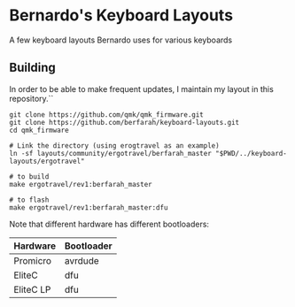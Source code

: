 # Bernardo's Keyboard Layouts

A few keyboard layouts Bernardo uses for various keyboards

## Building

In order to be able to make frequent updates, I maintain my layout in this
repository.``

    git clone https://github.com/qmk/qmk_firmware.git
    git clone https://github.com/berfarah/keyboard-layouts.git
    cd qmk_firmware

    # Link the directory (using erogtravel as an example)
    ln -sf layouts/community/ergotravel/berfarah_master "$PWD/../keyboard-layouts/ergotravel"

    # to build
    make ergotravel/rev1:berfarah_master

    # to flash
    make ergotravel/rev1:berfarah_master:dfu


Note that different hardware has different bootloaders:

|Hardware |Bootloader|
|---------|----------|
|Promicro |avrdude   |
|EliteC   |dfu       |
|EliteC LP|dfu       |
